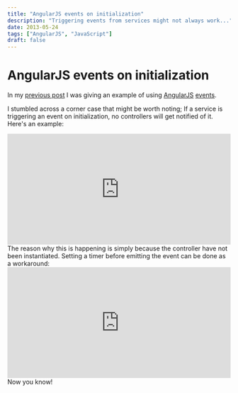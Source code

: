 ```yaml
---
title: "AngularJS events on initialization"
description: "Triggering events from services might not always work..."
date: 2013-05-24
tags: ["AngularJS", "JavaScript"]
draft: false
---
```


AngularJS events on initialization
==================================

In my [previous post](|filename|refreshable-angularjs-service.rst) I was
giving an example of using [AngularJS](http://angularjs.org)
[events](http://docs.angularjs.org/api/ng.$rootScope.Scope#$emit).

I stumbled across a corner case that might be worth noting; If a service
is triggering an event on initialization, no controllers will get
notified of it. Here's an example:

<iframe width="100%" height="250"
src="http://jsfiddle.net/Ztyx/TdykU/2/embedded/"
allowfullscreen="allowfullscreen" frameborder="0"></iframe>
The reason why this is happening is simply because the controller have
not been instantiated. Setting a timer before emitting the event can be
done as a workaround:

<iframe width="100%" height="250"
src="http://jsfiddle.net/Ztyx/TdykU/3/embedded/"
allowfullscreen="allowfullscreen" frameborder="0"></iframe>
Now you know!
